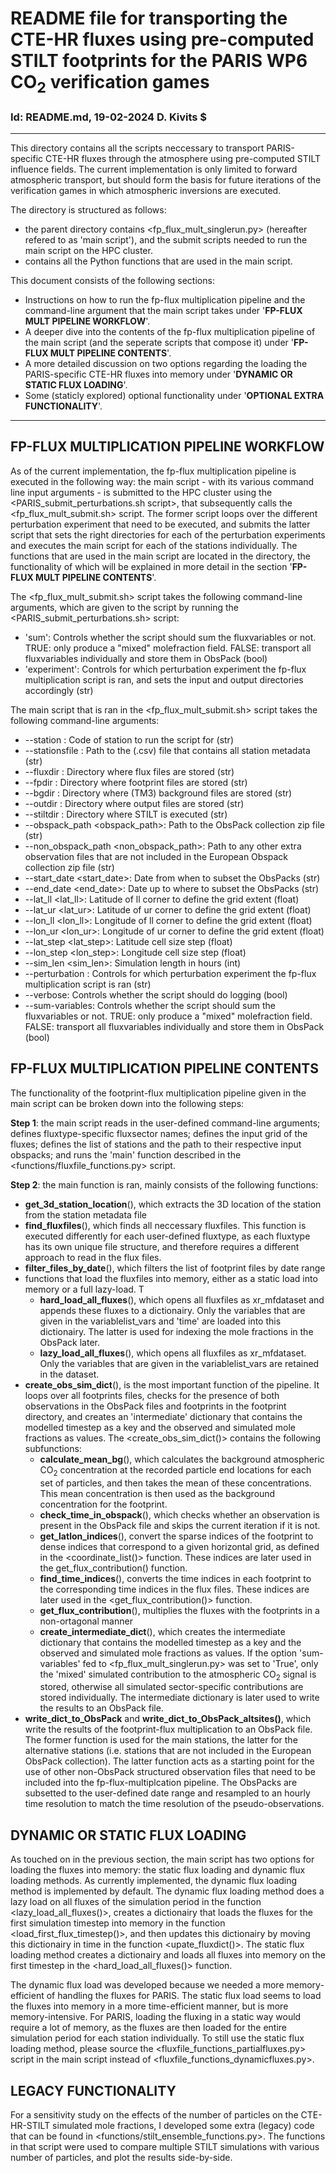 # README file for transporting the CTE-HR fluxes using pre-computed STILT footprints for the PARIS WP6 CO<sub>2</sub> verification games
### Id: README.md, 19-02-2024 D. Kivits $
---
This directory contains all the scripts neccessary to transport PARIS-specific CTE-HR fluxes through the atmosphere using pre-computed STILT influence fields. The current implementation is only limited to forward atmospheric transport, but should form the basis for future iterations of the verification games in which atmospheric inversions are executed. 

The directory is structured as follows:
- the parent directory contains <fp_flux_mult_singlerun.py> (hereafter refered to as 'main script'), and the submit scripts needed to run the main script on the HPC cluster.
- <functions/> contains all the Python functions that are used in the main script. 

This document consists of the following sections:
- Instructions on how to run the fp-flux multiplication pipeline and the command-line argument that the main script takes under '**FP-FLUX MULT PIPELINE WORKFLOW**'.
- A deeper dive into the contents of the fp-flux multiplication pipeline of the main script (and the seperate scripts that compose it) under '**FP-FLUX MULT PIPELINE CONTENTS**'. 
- A more detailed discussion on two options regarding the loading the PARIS-specific CTE-HR fluxes into memory under '**DYNAMIC OR STATIC FLUX LOADING**'.
- Some (staticly explored) optional functionality under '**OPTIONAL EXTRA FUNCTIONALITY**'.
---

## FP-FLUX MULTIPLICATION PIPELINE WORKFLOW
As of the current implementation, the fp-flux multiplication pipeline is executed in the following way: the main script - with its various command line input arguments - is submitted to the HPC cluster using the <PARIS_submit_perturbations.sh script>, that subsequently calls the <fp_flux_mult_submit.sh> script. The former script loops over the different perturbation experiment that need to be executed, and submits the latter script that sets the right directories for each of the perturbation experiments and executes the main script for each of the stations individually. The functions that are used in the main script are located in the <functions/> directory, the functionality of which will be explained in more detail in the section '**FP-FLUX MULT PIPELINE CONTENTS**'.

The <fp_flux_mult_submit.sh> script takes the following command-line arguments, which are given to the script by running the <PARIS_submit_perturbations.sh> script:
- 'sum': Controls whether the script should sum the fluxvariables or not. TRUE: only produce a "mixed" molefraction field. FALSE: transport all fluxvariables individually and store them in ObsPack (bool)
- 'experiment': Controls for which perturbation experiment the fp-flux multiplication script is ran, and sets the input and output directories accordingly (str)

The main script that is ran in the <fp_flux_mult_submit.sh> script takes the following command-line arguments:
- --station <stationcode>: Code of station to run the script for (str)
- --stationsfile <stationsfile>: Path to the (.csv) file that contains all station metadata (str)
- --fluxdir <fluxdir>: Directory where flux files are stored (str)
- --fpdir <fpdir>: Directory where footprint files are stored (str)
- --bgdir <bgdir>: Directory where (TM3) background files are stored (str)
- --outdir <outdir>: Directory where output files are stored (str)
- --stiltdir <stiltdir>: Directory where STILT is executed (str)
- --obspack_path <obspack_path>: Path to the ObsPack collection zip file (str)
- --non_obspack_path <non_obspack_path>: Path to any other extra observation files that are not included in the European Obspack collection zip file (str)
- --start_date <start_date>: Date from when to subset the ObsPacks (str)
- --end_date <end_date>: Date up to where to subset the ObsPacks (str)
- --lat_ll <lat_ll>: Latitude of ll corner to define the grid extent (float)
- --lat_ur <lat_ur>: Latitude of ur corner to define the grid extent (float)
- --lon_ll <lon_ll>: Longitude of ll corner to define the grid extent (float)
- --lon_ur <lon_ur>: Longitude of ur corner to define the grid extent (float)
- --lat_step <lat_step>: Latitude cell size step (float)
- --lon_step <lon_step>: Longitude cell size step (float)
- --sim_len <sim_len>: Simulation length in hours (int)
- --perturbation <perturbation>: Controls for which perturbation experiment the fp-flux multiplication script is ran (str)
- --verbose: Controls whether the script should do logging (bool)
- --sum-variables: Controls whether the script should sum the fluxvariables or not. TRUE: only produce a "mixed" molefraction field. FALSE: transport all fluxvariables individually and store them in ObsPack (bool)

## FP-FLUX MULTIPLICATION PIPELINE CONTENTS
The functionality of the footprint-flux multiplication pipeline given in the main script can be broken down into the following steps:

**Step 1**: the main script reads in the user-defined command-line arguments; defines fluxtype-specific fluxsector names; defines the input grid of the fluxes; defines the list of stations and the path to their respective input obspacks; and runs the 'main' function described in the <functions/fluxfile_functions.py> script. 

**Step 2**: the main function is ran, mainly consists of the following functions:
- **get_3d_station_location**(), which extracts the 3D location of the station from the station metadata file
- **find_fluxfiles**(), which finds all neccessary fluxfiles. This function is executed differently for each user-defined fluxtype, as each fluxtype has its own unique file structure, and therefore requires a different approach to read in the flux files.
- **filter_files_by_date**(), which filters the list of footprint files by date range
- functions that load the fluxfiles into memory, either as a static load into memory or a full lazy-load. T
  - **hard_load_all_fluxes**(), which opens all fluxfiles as xr_mfdataset and appends these fluxes to a dictionairy. Only the variables that are given in the variablelist_vars and 'time' are loaded into this dictionairy. The latter is used for indexing the mole fractions in the ObsPack later.
  - **lazy_load_all_fluxes**(), which opens all fluxfiles as xr_mfdataset. Only the variables that are given in the variablelist_vars are retained in the dataset.
- **create_obs_sim_dict**(), is the most important function of the pipeline. It loops over all footprints files, checks for the presence of both observations in the ObsPack files and footprints in the footprint directory, and creates an 'intermediate' dictionary that contains the modelled timestep as a key and the observed and simulated mole fractions as values. The <create_obs_sim_dict()> contains the following subfunctions:
  - **calculate_mean_bg**(), which calculates the background atmospheric CO<sub>2</sub> concentration at the recorded particle end locations for each set of particles, and then takes the mean of these concentrations. This mean concentration is then used as the background concentration for the footprint.
  - **check_time_in_obspack**(), which checks whether an observation is present in the ObsPack file and skips the current iteration if it is not.
  - **get_latlon_indices**(), convert the sparse indices of the footprint to dense indices that correspond to a given horizontal grid, as defined in the <coordinate_list()> function. These indices are later used in the get_flux_contribution() function. 
  - **find_time_indices**(), converts the time indices in each footprint to the corresponding time indices in the flux files. These indices are later used in the <get_flux_contribution()> function.
  - **get_flux_contribution**(), multiplies the fluxes with the footprints in a non-ortagonal manner
  - **create_intermediate_dict**(), which creates the intermediate dictionary that contains the modelled timestep as a key and the observed and simulated mole fractions as values. If the option 'sum-variables' fed to <fp_flux_mult_singlerun.py> was set to 'True', only the 'mixed' simulated contribution to the atmospheric CO<sub>2</sub> signal is stored, otherwise all simulated sector-specific contributions are stored individually. The intermediate dictionary is later used to write the results to an ObsPack file. 
- **write_dict_to_ObsPack** and **write_dict_to_ObsPack_altsites()**, which write the results of the footprint-flux multiplication to an ObsPack file. The former function is used for the main stations, the latter for the alternative stations (i.e. stations that are not included in the European ObsPack collection). The latter function acts as a starting point for the use of other non-ObsPack structured observation files that need to be included into the fp-flux-multiplcation pipeline. The ObsPacks are subsetted to the user-defined date range and resampled to an hourly time resolution to match the time resolution of the pseudo-observations.

## DYNAMIC OR STATIC FLUX LOADING
As touched on in the previous section, the main script has two options for loading the fluxes into memory: the static flux loading and dynamic flux loading methods. As currently implemented, the dynamic flux loading method is implemented by default. The dynamic flux loading method does a lazy load on all fluxes of the simulation period in the function <lazy_load_all_fluxes()>, creates a dictionairy that loads the fluxes for the first simulation timestep into memory in the function <load_first_flux_timestep()>, and then updates this dictionairy by moving this dictionairy in time in the function <upate_fluxdict()>. The static flux loading method creates a dictionairy and loads all fluxes into memory on the first timestep in the <hard_load_all_fluxes()> function.

The dynamic flux load was developed because we needed a more memory-efficient of handling the fluxes for PARIS. The static flux load seems to load the fluxes into memory in a more time-efficient manner, but is more memory-intensive. For PARIS, loading the fluxing in a static way would require a lot of memory, as the fluxes are then loaded for the entire simulation period for each station individually. To still use the static flux loading method, please source the <fluxfile_functions_partialfluxes.py> script in the main script instead of <fluxfile_functions_dynamicfluxes.py>.

## LEGACY FUNCTIONALITY
For a sensitivity study on the effects of the number of particles on the CTE-HR-STILT simulated mole fractions, I developed some extra (legacy) code that can be found in <functions/stilt_ensemble_functions.py>. The functions in that script were used to compare multiple STILT simulations with various number of particles, and plot the results side-by-side.